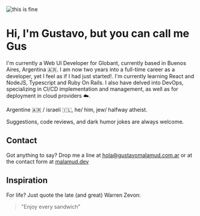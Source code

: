 ![this is fine](https://res.cloudinary.com/gusma/image/upload/v1594480067/this-is-fine-4_dye9jt.gif)

# Hi, I'm Gustavo, but you can call me Gus #

I'm currently a Web UI Developer for Globant, currently based in Buenos Aires, Argentina 🇦🇷. I am now two years into a full-time career as a developer, yet I feel as if I had just started!. I'm currently learning React and NodeJS, Typescript and Ruby On Rails. I also have delved into DevOps, specializing in CI/CD implementation and management, as well as for deployment in cloud providers :cloud:. 

Argentine 🇦🇷 / israeli 🇮🇱, he/ him, jew/ halfway atheist. 

Suggestions, code reviews, and dark humor jokes are always welcome.

## Contact ##

Got anything to say? Drop me a line at [hola@gustavomalamud.com.ar](mailto:hola@gustavomalamud.com.ar) or at the contact form at [malamud.dev](https://malamud.dev)

## Inspiration ##

For life? Just quote the late (and great) Warren Zevon:

> "Enjoy every sandwich"
